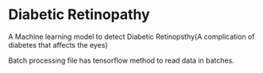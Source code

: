 # Diabetic Retinopathy

A Machine learning model to detect Diabetic Retinopsthy(A complication of diabetes that affects the eyes)

Batch processing file has tensorflow method to read data in batches.